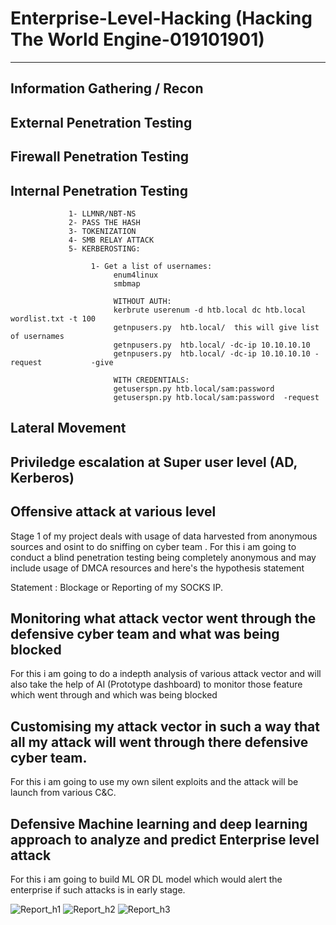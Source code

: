 # Enterprise-Level-Hacking (Hacking The World Engine-019101901)
-------------------------------------------------
Information Gathering / Recon
-------------------------------------------------------------------------
External Penetration Testing
--------------------------------------------------------------------------
Firewall Penetration Testing
-------------------------------------------------------------------------
Internal Penetration Testing
------------------------------------------------------------------------
                 1- LLMNR/NBT-NS
                 2- PASS THE HASH
                 3- TOKENIZATION
                 4- SMB RELAY ATTACK 
                 5- KERBEROSTING:  
                 
                      1- Get a list of usernames: 
                           enum4linux
                           smbmap

                           WITHOUT AUTH:
                           kerbrute userenum -d htb.local dc htb.local wordlist.txt -t 100
                           getnpusers.py  htb.local/  this will give list of usernames
                           getnpusers.py  htb.local/ -dc-ip 10.10.10.10
                           getnpusers.py  htb.local/ -dc-ip 10.10.10.10 -request           -give 
                           
                           WITH CREDENTIALS:
                           getuserspn.py htb.local/sam:password
                           getuserspn.py htb.local/sam:password  -request
                           
Lateral Movement
------------------------------------------------------------------------
Priviledge escalation at Super user level (AD, Kerberos)
------------------------------------------------------------------------
Offensive attack at various level
-------------------------------------------------
Stage 1 of my project deals with usage of data harvested from anonymous sources and osint to do sniffing on cyber team .
For this i am going to conduct a blind penetration testing being completely anonymous and may include usage of DMCA resources and here's the hypothesis statement 

Statement : Blockage or Reporting of my SOCKS IP.

Monitoring what attack vector went through the defensive cyber team and what was being blocked 
----------------------------------------------------------------------------------------------------
For this i am going to do a indepth analysis of various attack vector and will also take the help of 
AI (Prototype dashboard) to monitor those feature which went through and which was being blocked

Customising my attack vector in such a way that all my attack will went through there defensive cyber team.
--------------------------------------------------------------------------------------------------------------
For this i am going to use my own silent exploits and the attack will be launch from various C&C.

Defensive  Machine learning and deep learning approach to analyze and predict Enterprise level attack 
------------------------------------------------------------------------------------------------------
For this i am going to build ML OR DL model which would alert the enterprise if such attacks is in early stage.

![Report_h1](https://user-images.githubusercontent.com/55708909/92122900-a6e77080-ee19-11ea-9199-9c7537cf6a7d.png)
![Report_h2](https://user-images.githubusercontent.com/55708909/92123404-3b51d300-ee1a-11ea-89bc-1dbd54460685.png)
![Report_h3](https://user-images.githubusercontent.com/55708909/92123416-40168700-ee1a-11ea-921a-505e83f8b1f6.png)
